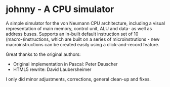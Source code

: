 # johnny - A CPU simulator

A simple simulator for the von Neumann CPU architecture, including a visual representation of main memory, control unit, ALU and data- as well as address buses. Supports an in-built default instruction set of 10 (macro-)instructions, which are built on a series of microinstrutions - new macroinstructions can be created easily using a click-and-record feature.

Great thanks to the original authors:
 - Original implementation in Pascal: Peter Dauscher
 - HTML5 rewrite: David Laubersheimer

I only did minor adjustments, corrections, general clean-up and fixes.


